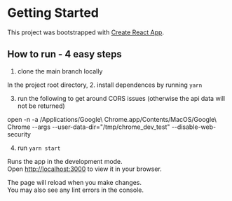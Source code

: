 # Getting Started

This project was bootstrapped with
[Create React App](https://github.com/facebook/create-react-app).

## How to run - 4 easy steps

1. clone the main branch locally

In the project root directory, 2. install dependences by running `yarn`

3. run the following to get around CORS issues (otherwise the api data will not
   be returned)

open -n -a /Applications/Google\ Chrome.app/Contents/MacOS/Google\ Chrome --args
--user-data-dir="/tmp/chrome_dev_test" --disable-web-security

4. run `yarn start`

Runs the app in the development mode.\
Open [http://localhost:3000](http://localhost:3000) to view it in your browser.

The page will reload when you make changes.\
You may also see any lint errors in the console.
